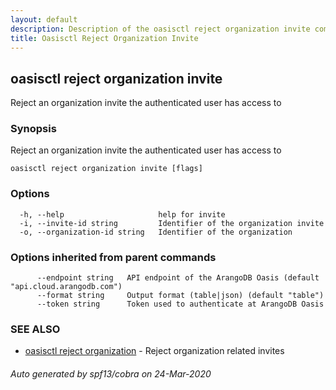 ```yaml
---
layout: default
description: Description of the oasisctl reject organization invite command
title: Oasisctl Reject Organization Invite
---
```

## oasisctl reject organization invite

Reject an organization invite the authenticated user has access to

### Synopsis

Reject an organization invite the authenticated user has access to

```
oasisctl reject organization invite [flags]
```

### Options

```
  -h, --help                     help for invite
  -i, --invite-id string         Identifier of the organization invite
  -o, --organization-id string   Identifier of the organization
```

### Options inherited from parent commands

```
      --endpoint string   API endpoint of the ArangoDB Oasis (default "api.cloud.arangodb.com")
      --format string     Output format (table|json) (default "table")
      --token string      Token used to authenticate at ArangoDB Oasis
```

### SEE ALSO

* [oasisctl reject organization](oasisctl_reject_organization.md)	 - Reject organization related invites

###### Auto generated by spf13/cobra on 24-Mar-2020
